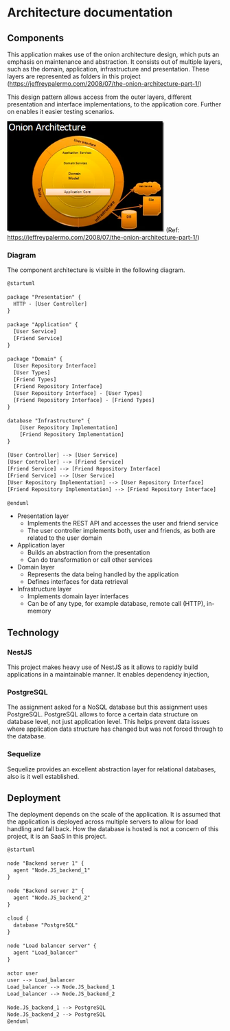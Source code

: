 # Architecture documentation

## Components

This application makes use of the onion architecture design, which puts an emphasis on maintenance and abstraction.
It consists out of multiple layers, such as the domain, application, infrastructure and presentation. These layers are represented as folders in this project (https://jeffreypalermo.com/2008/07/the-onion-architecture-part-1/)

This design pattern allows access from the outer layers, different presentation and interface implementations, to the application core. Further on enables it easier testing scenarios.

![img.png](img.png) 
(Ref: https://jeffreypalermo.com/2008/07/the-onion-architecture-part-1/)



### Diagram

The component architecture is visible in the following diagram.

```puml
@startuml

package "Presentation" {
  HTTP - [User Controller]  
}

package "Application" {
  [User Service]
  [Friend Service]
}

package "Domain" {
  [User Repository Interface]
  [User Types]
  [Friend Types]
  [Friend Repository Interface]
  [User Repository Interface] - [User Types]
  [Friend Repository Interface] - [Friend Types]
}

database "Infrastructure" {
    [User Repository Implementation]
    [Friend Repository Implementation]
}

[User Controller] --> [User Service]
[User Controller] --> [Friend Service]
[Friend Service] --> [Friend Repository Interface]
[Friend Service] --> [User Service]
[User Repository Implementation] --> [User Repository Interface]
[Friend Repository Implementation] --> [Friend Repository Interface]

@enduml
```

- Presentation layer
    - Implements the REST API and accesses the user and friend service
    - The user controller implements both, user and friends, as both are related to the user domain
- Application layer
    - Builds an abstraction from the presentation
    - Can do transformation or call other services
- Domain layer
    - Represents the data being handled by the application
    - Defines interfaces for data retrieval
- Infrastructure layer
    - Implements domain layer interfaces
    - Can be of any type, for example database, remote call (HTTP), in-memory

## Technology


### NestJS

This project makes heavy use of NestJS as it allows to rapidly build applications in a maintainable manner. It enables dependency injection,

### PostgreSQL

The assignment asked for a NoSQL database but this assignment uses PostgreSQL. 
PostgreSQL allows to force a certain data structure on database level, not just application level. 
This helps prevent data issues where application data structure has changed but was not forced through to the database.

### Sequelize

Sequelize provides an excellent abstraction layer for relational databases, also is it well established.

## Deployment

The deployment depends on the scale of the application. 
It is assumed that the application is deployed across multiple servers to allow for load handling and fall back. How the database is hosted is not a concern of this project, it is an SaaS in this project.

```puml
@startuml

node "Backend server 1" {
  agent "Node.JS_backend_1"
}

node "Backend server 2" {
  agent "Node.JS_backend_2"
}

cloud {
  database "PostgreSQL"
}

node "Load balancer server" {
  agent "Load_balancer"
}

actor user
user --> Load_balancer
Load_balancer --> Node.JS_backend_1
Load_balancer --> Node.JS_backend_2

Node.JS_backend_1 --> PostgreSQL
Node.JS_backend_2 --> PostgreSQL
@enduml
```
